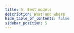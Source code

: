 ```yaml
---
title: 5. Best models
description: What and where
hide_table_of_contents: false
sidebar_position: 5
---
```




